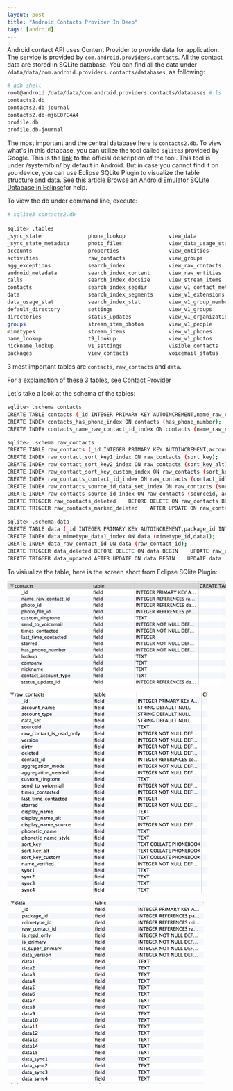 ```yaml
---
layout: post
title: "Android Contacts Provider In Deep"
tags: [android]
---
```




Android contact API uses Content Provider to provide data for application. The service is provided by `com.android.providers.contacts`. All the contact data are stored in SQLite database. You can find all the data under `/data/data/com.android.providers.contacts/databases`, as following:

```bash 
# adb shell 
root@android:/data/data/com.android.providers.contacts/databases # ls
contacts2.db
contacts2.db-journal
contacts2.db-mj6E07C4A4
profile.db
profile.db-journal
```

The most important and the central database here is `contacts2.db`. To view what's in this database, you can utilize the tool called `sqlite3` provided by Google. This is the [link](http://developer.android.com/tools/help/sqlite3.html) to the official description of the tool.  This tool is under /system/bin/ by default in Android. But in case you cannot find it on you device, you can use Eclipse SQLite Plugin to visualize the table structure and data. See this article [Browse an Android Emulator SQLite Database in Eclipse](http://www.tylerfrankenstein.com/browse-android-emulator-sqlite-database-eclipse)for help. 

To view the db under command line, execute: 

```bash 
# sqlite3 contacts2.db 

sqlite> .tables
_sync_state               phone_lookup              view_data              
_sync_state_metadata      photo_files               view_data_usage_stat   
accounts                  properties                view_entities          
activities                raw_contacts              view_groups            
agg_exceptions            search_index              view_raw_contacts      
android_metadata          search_index_content      view_raw_entities      
calls                     search_index_docsize      view_stream_items      
contacts                  search_index_segdir       view_v1_contact_methods
data                      search_index_segments     view_v1_extensions     
data_usage_stat           search_index_stat         view_v1_group_membership
default_directory         settings                  view_v1_groups         
directories               status_updates            view_v1_organizations  
groups                    stream_item_photos        view_v1_people         
mimetypes                 stream_items              view_v1_phones         
name_lookup               t9_lookup                 view_v1_photos         
nickname_lookup           v1_settings               visible_contacts       
packages                  view_contacts             voicemail_status  
```

3 most important tables are `contacts`, `raw_contacts` and `data`.

For a explaination of these 3 tables, see [Contact Provider](http://developer.android.com/guide/topics/providers/contacts-provider.html)

Let's take a look at the schema of the tables: 

```bash 
sqlite> .schema contacts
CREATE TABLE contacts (_id INTEGER PRIMARY KEY AUTOINCREMENT,name_raw_contact_id INTEGER REFERENCES raw_contacts(_id),photo_id INTEGER REFERENCES data(_id),photo_file_id INTEGER REFERENCES photo_files(_id),custom_ringtone TEXT,send_to_voicemail INTEGER NOT NULL DEFAULT 0,times_contacted INTEGER NOT NULL DEFAULT 0,last_time_contacted INTEGER,starred INTEGER NOT NULL DEFAULT 0,has_phone_number INTEGER NOT NULL DEFAULT 0,lookup TEXT,company TEXT,nickname TEXT,contact_account_type TEXT,status_update_id INTEGER REFERENCES data(_id));
CREATE INDEX contacts_has_phone_index ON contacts (has_phone_number);
CREATE INDEX contacts_name_raw_contact_id_index ON contacts (name_raw_contact_id);
```

```bash 
sqlite> .schema raw_contacts
CREATE TABLE raw_contacts (_id INTEGER PRIMARY KEY AUTOINCREMENT,account_name STRING DEFAULT NULL, account_type STRING DEFAULT NULL, data_set STRING DEFAULT NULL, sourceid TEXT,raw_contact_is_read_only INTEGER NOT NULL DEFAULT 0,version INTEGER NOT NULL DEFAULT 1,dirty INTEGER NOT NULL DEFAULT 0,deleted INTEGER NOT NULL DEFAULT 0,contact_id INTEGER REFERENCES contacts(_id),aggregation_mode INTEGER NOT NULL DEFAULT 0,aggregation_needed INTEGER NOT NULL DEFAULT 1,custom_ringtone TEXT,send_to_voicemail INTEGER NOT NULL DEFAULT 0,times_contacted INTEGER NOT NULL DEFAULT 0,last_time_contacted INTEGER,starred INTEGER NOT NULL DEFAULT 0,display_name TEXT,display_name_alt TEXT,display_name_source INTEGER NOT NULL DEFAULT 0,phonetic_name TEXT,phonetic_name_style TEXT,sort_key TEXT COLLATE PHONEBOOK,sort_key_alt TEXT COLLATE PHONEBOOK,sort_key_custom TEXT COLLATE PHONEBOOK,name_verified INTEGER NOT NULL DEFAULT 0,sync1 TEXT, sync2 TEXT, sync3 TEXT, sync4 TEXT );
CREATE INDEX raw_contact_sort_key1_index ON raw_contacts (sort_key);
CREATE INDEX raw_contact_sort_key2_index ON raw_contacts (sort_key_alt);
CREATE INDEX raw_contact_sort_key_custom_index ON raw_contacts (sort_key_custom);
CREATE INDEX raw_contacts_contact_id_index ON raw_contacts (contact_id);
CREATE INDEX raw_contacts_source_id_data_set_index ON raw_contacts (sourceid, account_type, account_name, data_set);
CREATE INDEX raw_contacts_source_id_index ON raw_contacts (sourceid, account_type, account_name);
CREATE TRIGGER raw_contacts_deleted    BEFORE DELETE ON raw_contacts BEGIN    DELETE FROM data     WHERE raw_contact_id=OLD._id;   DELETE FROM agg_exceptions     WHERE raw_contact_id1=OLD._id        OR raw_contact_id2=OLD._id;   DELETE FROM visible_contacts     WHERE _id=OLD.contact_id       AND (SELECT COUNT(*) FROM raw_contacts            WHERE contact_id=OLD.contact_id           )=1;   DELETE FROM default_directory     WHERE _id=OLD.contact_id       AND (SELECT COUNT(*) FROM raw_contacts            WHERE contact_id=OLD.contact_id           )=1;   DELETE FROM contacts     WHERE _id=OLD.contact_id       AND (SELECT COUNT(*) FROM raw_contacts            WHERE contact_id=OLD.contact_id           )=1; END;
CREATE TRIGGER raw_contacts_marked_deleted    AFTER UPDATE ON raw_contacts BEGIN    UPDATE raw_contacts     SET version=OLD.version+1      WHERE _id=OLD._id       AND NEW.deleted!= OLD.deleted; END;
```

```bash 
sqlite> .schema data
CREATE TABLE data (_id INTEGER PRIMARY KEY AUTOINCREMENT,package_id INTEGER REFERENCES package(_id),mimetype_id INTEGER REFERENCES mimetype(_id) NOT NULL,raw_contact_id INTEGER REFERENCES raw_contacts(_id) NOT NULL,is_read_only INTEGER NOT NULL DEFAULT 0,is_primary INTEGER NOT NULL DEFAULT 0,is_super_primary INTEGER NOT NULL DEFAULT 0,data_version INTEGER NOT NULL DEFAULT 0,data1 TEXT,data2 TEXT,data3 TEXT,data4 TEXT,data5 TEXT,data6 TEXT,data7 TEXT,data8 TEXT,data9 TEXT,data10 TEXT,data11 TEXT,data12 TEXT,data13 TEXT,data14 TEXT,data15 TEXT,data_sync1 TEXT, data_sync2 TEXT, data_sync3 TEXT, data_sync4 TEXT );
CREATE INDEX data_mimetype_data1_index ON data (mimetype_id,data1);
CREATE INDEX data_raw_contact_id ON data (raw_contact_id);
CREATE TRIGGER data_deleted BEFORE DELETE ON data BEGIN    UPDATE raw_contacts     SET version=version+1      WHERE _id=OLD.raw_contact_id;   DELETE FROM phone_lookup     WHERE data_id=OLD._id;   DELETE FROM status_updates     WHERE status_update_data_id=OLD._id;   DELETE FROM name_lookup     WHERE data_id=OLD._id; END;
CREATE TRIGGER data_updated AFTER UPDATE ON data BEGIN    UPDATE data     SET data_version=OLD.data_version+1      WHERE _id=OLD._id;   UPDATE raw_contacts     SET version=version+1      WHERE _id=OLD.raw_contact_id; END;

```



To visiualize the table, here is the screen short from Eclipse SQlite Plugin:

![contacts table](/graphics/8c440d12df2a8bb8a7b680760caa1fc5.jpeg "contacts table")


![raw_contacts table](/graphics/1f4498dfd10cb507e2f1675cf81d393d.jpeg "raw_contacts table")


![data table](/graphics/756d755e09fc682fe5f6814f73edb0ca.jpeg "data table")






